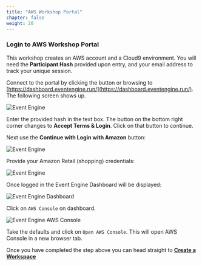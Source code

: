 ```yaml
---
title: "AWS Workshop Portal"
chapter: false
weight: 20
---
```


### Login to AWS Workshop Portal

This workshop creates an AWS account and a Cloud9 environment. You will need the **Participant Hash** provided upon entry, and your email address to track your unique session.

Connect to the portal by clicking the button or browsing to [https://dashboard.eventengine.run/](https://dashboard.eventengine.run/). The following screen shows up.

![Event Engine](/images/event-engine-initial-screen.png)

Enter the provided hash in the text box. The button on the bottom right corner changes to **Accept Terms & Login**. Click on that button to continue.

Next use the **Continue with Login with Amazon** button:

![Event Engine](/images/andyt/amazon-login.png)

Provide your Amazon Retail (shopping) credentials:

![Event Engine](/images/andyt/amazon-login2.jpg)

Once logged in the Event Engine Dashboard will be displayed:

![Event Engine Dashboard](/images/event-engine-dashboard.png)

Click on `AWS Console` on dashboard.

![Event Engine AWS Console](/images/event-engine-aws-console.png)

Take the defaults and click on `Open AWS Console`. This will open AWS Console in a new browser tab.

Once you have completed the step above you can head straight to [**Create a Workspace**](/020_prerequisites/workspace/)
